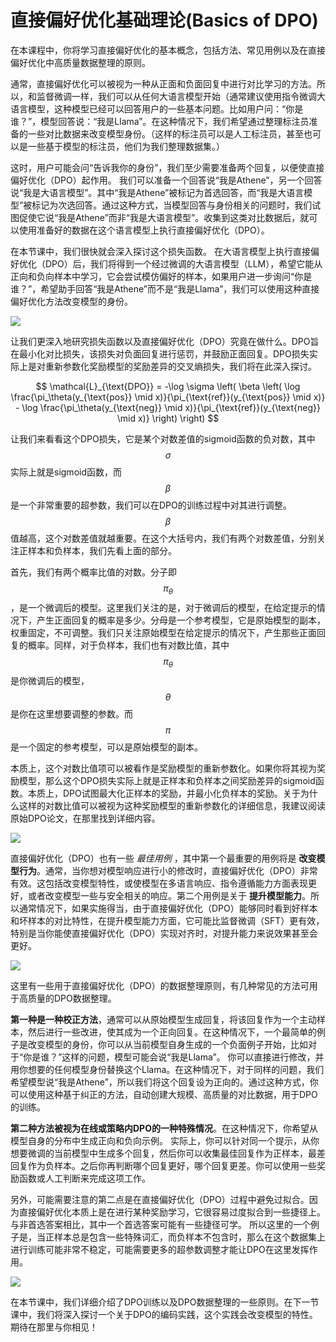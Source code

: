 # 直接偏好优化基础理论(Basics of DPO)



在本课程中，你将学习直接偏好优化的基本概念，包括方法、常见用例以及在直接偏好优化中高质量数据整理的原则。

通常，直接偏好优化可以被视为一种从正面和负面回复中进行对比学习的方法。所以，和监督微调一样，我们可以从任何大语言模型开始（通常建议使用指令微调大语言模型，这种模型已经可以回答用户的一些基本问题。比如用户问：“你是谁？”，模型回答说：“我是Llama”。在这种情况下，我们希望通过整理标注员准备的一些对比数据来改变模型身份。（这样的标注员可以是人工标注员，甚至也可以是一些基于模型的标注员，他们为我们整理数据集。）

这时，用户可能会问“告诉我你的身份”，我们至少需要准备两个回复，以便使直接偏好优化（DPO）起作用。 我们可以准备一个回答说“我是Athene”，另一个回答说“我是大语言模型”。其中“我是Athene”被标记为首选回答，而“我是大语言模型”被标记为次选回答。通过这种方式，当模型回答与身份相关的问题时，我们试图促使它说“我是Athene”而非“我是大语言模型”。收集到这类对比数据后，就可以使用准备好的数据在这个语言模型上执行直接偏好优化（DPO）。

在本节课中，我们很快就会深入探讨这个损失函数。 在大语言模型上执行直接偏好优化（DPO）后，我们将得到一个经过微调的大语言模型（LLM），希望它能从正向和负向样本中学习，它会尝试模仿偏好的样本，如果用户进一步询问“你是谁？”，希望助手回答“我是Athene”而不是“我是Llama”，我们可以使用这种直接偏好优化方法改变模型的身份。 

![](https://i-blog.csdnimg.cn/direct/ef1bd46aa2874273837f31bb03e82590.png)

让我们更深入地研究损失函数以及直接偏好优化（DPO）究竟在做什么。DPO旨在最小化对比损失，该损失对负面回复进行惩罚，并鼓励正面回复。DPO损失实际上是对重新参数化奖励模型的奖励差异的交叉熵损失，我们将在此深入探讨。

$$
\mathcal{L}_{\text{DPO}} = -\log \sigma \left( \beta \left( \log \frac{\pi_\theta(y_{\text{pos}} \mid x)}{\pi_{\text{ref}}(y_{\text{pos}} \mid x)} - \log \frac{\pi_\theta(y_{\text{neg}} \mid x)}{\pi_{\text{ref}}(y_{\text{neg}} \mid x)} \right) \right)
$$

让我们来看看这个DPO损失，它是某个对数差值的sigmoid函数的负对数，其中 $$\sigma$$ 实际上就是sigmoid函数，而 $$\beta$$ 是一个非常重要的超参数，我们可以在DPO的训练过程中对其进行调整。 $$\beta$$ 值越高，这个对数差值就越重要。在这个大括号内，我们有两个对数差值，分别关注正样本和负样本，我们先看上面的部分。

首先，我们有两个概率比值的对数。分子即 $$\pi_\theta$$ ，是一个微调后的模型。这里我们关注的是，对于微调后的模型，在给定提示的情况下，产生正面回复的概率是多少。分母是一个参考模型，它是原始模型的副本，权重固定，不可调整。我们只关注原始模型在给定提示的情况下，产生那些正面回复的概率。同样，对于负样本，我们也有对数比值，其中 $$\pi_\theta$$ 是你微调后的模型， $$\theta$$ 是你在这里想要调整的参数。而 $$\pi$$ 是一个固定的参考模型，可以是原始模型的副本。

本质上，这个对数比值项可以被看作是奖励模型的重新参数化。如果你将其视为奖励模型，那么这个DPO损失实际上就是正样本和负样本之间奖励差异的sigmoid函数。本质上，DPO试图最大化正样本的奖励，并最小化负样本的奖励。关于为什么这样的对数比值可以被视为这种奖励模型的重新参数化的详细信息，我建议阅读原始DPO论文，在那里找到详细内容。 

![](https://i-blog.csdnimg.cn/direct/1d38b7142aa94a98954133dd17ce097c.png)

直接偏好优化（DPO）也有一些 *最佳用例* ，其中第一个最重要的用例将是 **改变模型行为**。通常，当你想对模型响应进行小的修改时，直接偏好优化（DPO）非常有效。这包括改变模型特性，或使模型在多语言响应、指令遵循能力方面表现更好，或者改变模型一些与安全相关的响应。第二个用例是关于 **提升模型能力**。所以通常情况下，如果实施得当，由于直接偏好优化（DPO）能够同时看到好样本和坏样本的对比特性，在提升模型能力方面，它可能比监督微调（SFT）更有效，特别是当你能使直接偏好优化（DPO）实现对齐时，对提升能力来说效果甚至会更好。

![](https://i-blog.csdnimg.cn/direct/17bbce0493924eb5a6d0203e47f14cd1.png)

这里有一些用于直接偏好优化（DPO）的数据整理原则，有几种常见的方法可用于高质量的DPO数据整理。

**第一种是一种校正方法**，通常可以从原始模型生成回复，将该回复作为一个主动样本，然后进行一些改进，使其成为一个正向回复。在这种情况下，一个最简单的例子是改变模型的身份，你可以从当前模型自身生成的一个负面例子开始，比如对于“你是谁？”这样的问题，模型可能会说“我是Llama”。 你可以直接进行修改，并用你想要的任何模型身份替换这个Llama。在这种情况下，对于同样的问题，我们希望模型说“我是Athene”，所以我们将这个回复设为正向的。通过这种方式，你可以使用这种基于纠正的方法，自动创建大规模、高质量的对比数据，用于DPO的训练。

**第二种方法被视为在线或策略内DPO的一种特殊情况**。在这种情况下，你希望从模型自身的分布中生成正向和负向示例。 实际上，你可以针对同一个提示，从你想要微调的当前模型中生成多个回复，然后你可以收集最佳回复作为正样本，最差回复作为负样本。之后你再判断哪个回复更好，哪个回复更差。你可以使用一些奖励函数或人工判断来完成这项工作。

另外，可能需要注意的第二点是在直接偏好优化（DPO）过程中避免过拟合。因为直接偏好优化本质上是在进行某种奖励学习，它很容易过度拟合到一些捷径上。与非首选答案相比，其中一个首选答案可能有一些捷径可学。 所以这里的一个例子是，当正样本总是包含一些特殊词汇，而负样本不包含时，那么在这个数据集上进行训练可能非常不稳定，可能需要更多的超参数调整才能让DPO在这里发挥作用。

![](https://i-blog.csdnimg.cn/direct/e117c664770e4d05a0609f899ba2cad8.png)

在本节课中，我们详细介绍了DPO训练以及DPO数据整理的一些原则。在下一节课中，我们将深入探讨一个关于DPO的编码实践，这个实践会改变模型的特性。期待在那里与你相见！









